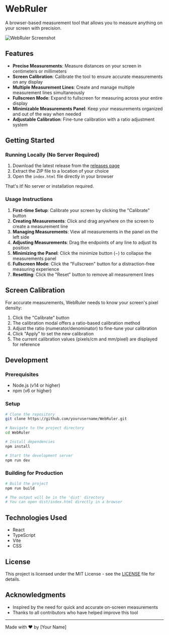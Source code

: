 # WebRuler

A browser-based measurement tool that allows you to measure anything on your screen with precision.

![WebRuler Screenshot](screenshot.png)

## Features

- **Precise Measurements**: Measure distances on your screen in centimeters or millimeters
- **Screen Calibration**: Calibrate the tool to ensure accurate measurements on any display
- **Multiple Measurement Lines**: Create and manage multiple measurement lines simultaneously
- **Fullscreen Mode**: Expand to fullscreen for measuring across your entire display
- **Minimizable Measurements Panel**: Keep your measurements organized and out of the way when needed
- **Adjustable Calibration**: Fine-tune calibration with a ratio adjustment system

## Getting Started

### Running Locally (No Server Required)

1. Download the latest release from the [releases page](https://github.com/yourusername/WebRuler/releases)
2. Extract the ZIP file to a location of your choice
3. Open the `index.html` file directly in your browser

That's it! No server or installation required.

### Usage Instructions

1. **First-time Setup**: Calibrate your screen by clicking the "Calibrate" button
2. **Creating Measurements**: Click and drag anywhere on the screen to create a measurement line
3. **Managing Measurements**: View all measurements in the panel on the left side
4. **Adjusting Measurements**: Drag the endpoints of any line to adjust its position
5. **Minimizing the Panel**: Click the minimize button (−) to collapse the measurements panel
6. **Fullscreen Mode**: Click the "Fullscreen" button for a distraction-free measuring experience
7. **Resetting**: Click the "Reset" button to remove all measurement lines

## Screen Calibration

For accurate measurements, WebRuler needs to know your screen's pixel density:

1. Click the "Calibrate" button
2. The calibration modal offers a ratio-based calibration method
3. Adjust the ratio (numerator/denominator) to fine-tune your calibration
4. Click "Apply" to set the new calibration
5. The current calibration values (pixels/cm and mm/pixel) are displayed for reference

## Development

### Prerequisites

- Node.js (v14 or higher)
- npm (v6 or higher)

### Setup

```bash
# Clone the repository
git clone https://github.com/yourusername/WebRuler.git

# Navigate to the project directory
cd WebRuler

# Install dependencies
npm install

# Start the development server
npm run dev
```

### Building for Production

```bash
# Build the project
npm run build

# The output will be in the 'dist' directory
# You can open dist/index.html directly in a browser
```

## Technologies Used

- React
- TypeScript
- Vite
- CSS

## License

This project is licensed under the MIT License - see the [LICENSE](LICENSE) file for details.

## Acknowledgments

- Inspired by the need for quick and accurate on-screen measurements
- Thanks to all contributors who have helped improve this tool

---

Made with ❤️ by [Your Name] 